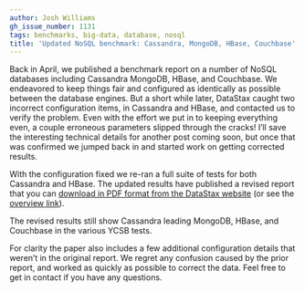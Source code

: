 ```yaml
---
author: Josh Williams
gh_issue_number: 1131
tags: benchmarks, big-data, database, nosql
title: 'Updated NoSQL benchmark: Cassandra, MongoDB, HBase, Couchbase'
---
```




Back in April, we published a benchmark report on a number of NoSQL databases including Cassandra MongoDB, HBase, and Couchbase.  We endeavored to keep things fair and configured as identically as possible between the database engines.  But a short while later, DataStax caught two incorrect configuration items, in Cassandra and HBase, and contacted us to verify the problem.  Even with the effort we put in to keeping everything even, a couple erroneous parameters slipped through the cracks! I’ll save the interesting technical details for another post coming soon, but once that was confirmed we jumped back in and started work on getting corrected results.

With the configuration fixed we re-ran a full suite of tests for both Cassandra and HBase.  The updated results have published a revised report that you can [download in PDF format from the DataStax website](http://www.datastax.com/wp-content/themes/datastax-2014-08/files/NoSQL_Benchmarks_EndPoint.pdf) (or see the [overview link](http://www.datastax.com/apache-cassandra-leads-nosql-benchmark)).

The revised results still show Cassandra leading MongoDB, HBase, and Couchbase in the various YCSB tests.

For clarity the paper also includes a few additional configuration details that weren’t in the original report. We regret any confusion caused by the prior report, and worked as quickly as possible to correct the data. Feel free to get in contact if you have any questions.


